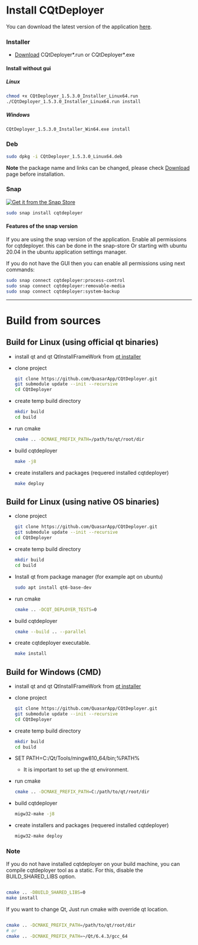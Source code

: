 # Install CQtDeployer

You can download the latest version of the application [here](https://github.com/QuasarApp/CQtDeployer/releases).

### Installer

- [Download](https://github.com/QuasarApp/CQtDeployer/releases) CQtDeployer*.run or CQtDeployer*.exe

#### Install without gui

##### Linux

``` bash
chmod +x CQtDeployer_1.5.3.0_Installer_Linux64.run
./CQtDeployer_1.5.3.0_Installer_Linux64.run install
```

##### Windows

``` bash
CQtDeployer_1.5.3.0_Installer_Win64.exe install
```

### Deb

``` bash
sudo dpkg -i CQtDeployer_1.5.3.0_Linux64.deb
```

**Note** the package name and links can be changed, please check [Download](https://github.com/QuasarApp/CQtDeployer/releases) page before installation.

### Snap 

[![Get it from the Snap Store](https://snapcraft.io/static/images/badges/en/snap-store-black.svg)](https://snapcraft.io/cqtdeployer)

``` bash
sudo snap install cqtdeployer
```

#### Features of the snap version

If you are using the snap version of the application. Enable all permissions for cqtdeployer.
this can be done in the snap-store
Or starting with ubuntu 20.04 in the ubuntu application settings manager.

If you do not have the GUI then you can enable all permissions using next commands:

``` bash
sudo snap connect cqtdeployer:process-control
sudo snap connect cqtdeployer:removable-media
sudo snap connect cqtdeployer:system-backup
```

---

# Build from sources

## Build for Linux (using official qt binaries)

- install qt and qt QtInstallFrameWork from [qt installer](https://www.qt.io/download-qt-installer?hsCtaTracking=9f6a2170-a938-42df-a8e2-a9f0b1d6cdce%7C6cb0de4f9bb77-7bb77-4bb77-4)
- clone project 
 
    ``` bash
    git clone https://github.com/QuasarApp/CQtDeployer.git
    git submodule update --init --recursive
    cd CQtDeployer
    ```
    
- create temp build directory

    ``` bash
    mkdir build 
    cd build
    ```
    
- run cmake 

    ``` bash
    cmake .. -DCMAKE_PREFIX_PATH=/path/to/qt/root/dir
    ```
    
- build cqtdeployer 

    ``` bash
    make -j8
    ```
    
- create installers and packages (requered installed cqtdeployer)

    ``` bash
    make deploy 
    ```
    

## Build for Linux (using native OS binaries)

- clone project 
 
    ``` bash
    git clone https://github.com/QuasarApp/CQtDeployer.git
    git submodule update --init --recursive
    cd CQtDeployer
    ```
    
- create temp build directory

    ``` bash
    mkdir build 
    cd build
    ```
    
- Install qt from package manager (for example apt on ubuntu)

    ``` bash
    sudo apt install qt6-base-dev
    ```
    
- run cmake 

    ``` bash
    cmake .. -DCQT_DEPLOYER_TESTS=0
    ```
    
- build cqtdeployer 

    ``` bash
    cmake --build .. --parallel 
    ```
    
- create cqtdeployer executable.

    ``` bash
    make install 
    ```

## Build for Windows (CMD)

- install qt and qt QtInstallFrameWork from [qt installer](https://www.qt.io/download-qt-installer?hsCtaTracking=9f6a2170-a938-42df-a8e2-a9f0b1d6cdce%7C6cb0de4f9bb77-7bb77-4bb77-4)
- clone project 
 
    ``` bash
    git clone https://github.com/QuasarApp/CQtDeployer.git
    git submodule update --init --recursive
    cd CQtDeployer
    ```
    
- create temp build directory

    ``` bash
    mkdir build 
    cd build
    ```
- SET PATH=C:/Qt/Tools/mingw810_64/bin;%PATH%
    - It is important to set up the qt environment.
   
- run cmake 

    ``` bash
    cmake .. -DCMAKE_PREFIX_PATH=C:/path/to/qt/root/dir
    ```
    
- build cqtdeployer 

    ``` bash
    migw32-make -j8
    ```
    
- create installers and packages (requered installed cqtdeployer)

    ``` bash
    migw32-make deploy 
    ```


### Note 

If you do not have installed cqtdeployer on your build machine, you can compile cqtdeployer tool as a static. For this, disable the BUILD_SHARED_LIBS option.

```bash

cmake .. -DBUILD_SHARED_LIBS=0
make install

```

If you want to change Qt, Just run cmake with override qt location.

```bash

cmake .. -DCMAKE_PREFIX_PATH=/path/to/qt/root/dir
# or
cmake .. -DCMAKE_PREFIX_PATH=~/Qt/6.4.3/gcc_64

```
